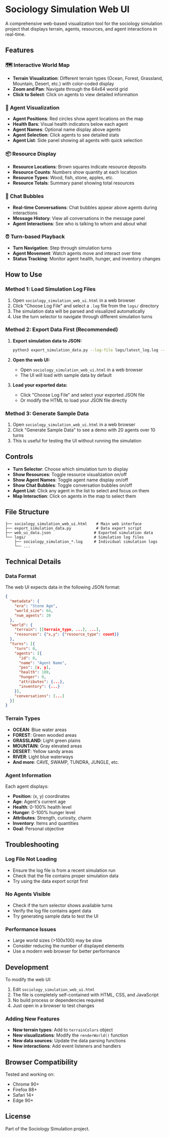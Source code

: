 # Sociology Simulation Web UI

A comprehensive web-based visualization tool for the sociology simulation project that displays terrain, agents, resources, and agent interactions in real-time.

## Features

### 🗺️ **Interactive World Map**
- **Terrain Visualization**: Different terrain types (Ocean, Forest, Grassland, Mountain, Desert, etc.) with color-coded display
- **Zoom and Pan**: Navigate through the 64x64 world grid
- **Click to Select**: Click on agents to view detailed information

### 👥 **Agent Visualization**
- **Agent Positions**: Red circles show agent locations on the map
- **Health Bars**: Visual health indicators below each agent
- **Agent Names**: Optional name display above agents
- **Agent Selection**: Click agents to see detailed stats
- **Agent List**: Side panel showing all agents with quick selection

### 📦 **Resource Display**
- **Resource Locations**: Brown squares indicate resource deposits
- **Resource Counts**: Numbers show quantity at each location
- **Resource Types**: Wood, fish, stone, apples, etc.
- **Resource Totals**: Summary panel showing total resources

### 💬 **Chat Bubbles**
- **Real-time Conversations**: Chat bubbles appear above agents during interactions
- **Message History**: View all conversations in the message panel
- **Agent Interactions**: See who is talking to whom and about what

### ⏰ **Turn-based Playback**
- **Turn Navigation**: Step through simulation turns
- **Agent Movement**: Watch agents move and interact over time
- **Status Tracking**: Monitor agent health, hunger, and inventory changes

## How to Use

### Method 1: Load Simulation Log Files
1. Open `sociology_simulation_web_ui.html` in a web browser
2. Click "Choose Log File" and select a `.log` file from the `logs/` directory
3. The simulation data will be parsed and visualized automatically
4. Use the turn selector to navigate through different simulation turns

### Method 2: Export Data First (Recommended)
1. **Export simulation data to JSON:**
   ```bash
   python3 export_simulation_data.py --log-file logs/latest_log.log --output web_ui_data.json
   ```

2. **Open the web UI:**
   - Open `sociology_simulation_web_ui.html` in a web browser
   - The UI will load with sample data by default

3. **Load your exported data:**
   - Click "Choose Log File" and select your exported JSON file
   - Or modify the HTML to load your JSON file directly

### Method 3: Generate Sample Data
1. Open `sociology_simulation_web_ui.html` in a web browser
2. Click "Generate Sample Data" to see a demo with 20 agents over 10 turns
3. This is useful for testing the UI without running the simulation

## Controls

- **Turn Selector**: Choose which simulation turn to display
- **Show Resources**: Toggle resource visualization on/off
- **Show Agent Names**: Toggle agent name display on/off
- **Show Chat Bubbles**: Toggle conversation bubbles on/off
- **Agent List**: Click any agent in the list to select and focus on them
- **Map Interaction**: Click on agents in the map to select them

## File Structure

```
├── sociology_simulation_web_ui.html    # Main web interface
├── export_simulation_data.py           # Data export script
├── web_ui_data.json                   # Exported simulation data
└── logs/                              # Simulation log files
    ├── sociology_simulation_*.log     # Individual simulation logs
    └── ...
```

## Technical Details

### Data Format
The web UI expects data in the following JSON format:
```json
{
  "metadata": {
    "era": "Stone Age",
    "world_size": 64,
    "num_agents": 20
  },
  "world": {
    "terrain": [[terrain_type, ...], ...],
    "resources": {"x,y": {"resource_type": count}}
  },
  "turns": [{
    "turn": 0,
    "agents": [{
      "id": 0,
      "name": "Agent Name",
      "pos": [x, y],
      "health": 100,
      "hunger": 0,
      "attributes": {...},
      "inventory": {...}
    }],
    "conversations": [...]
  }]
}
```

### Terrain Types
- **OCEAN**: Blue water areas
- **FOREST**: Green wooded areas  
- **GRASSLAND**: Light green plains
- **MOUNTAIN**: Gray elevated areas
- **DESERT**: Yellow sandy areas
- **RIVER**: Light blue waterways
- **And more**: CAVE, SWAMP, TUNDRA, JUNGLE, etc.

### Agent Information
Each agent displays:
- **Position**: (x, y) coordinates
- **Age**: Agent's current age
- **Health**: 0-100% health level
- **Hunger**: 0-100% hunger level
- **Attributes**: Strength, curiosity, charm
- **Inventory**: Items and quantities
- **Goal**: Personal objective

## Troubleshooting

### Log File Not Loading
- Ensure the log file is from a recent simulation run
- Check that the file contains proper simulation data
- Try using the data export script first

### No Agents Visible
- Check if the turn selector shows available turns
- Verify the log file contains agent data
- Try generating sample data to test the UI

### Performance Issues
- Large world sizes (>100x100) may be slow
- Consider reducing the number of displayed elements
- Use a modern web browser for better performance

## Development

To modify the web UI:
1. Edit `sociology_simulation_web_ui.html`
2. The file is completely self-contained with HTML, CSS, and JavaScript
3. No build process or dependencies required
4. Just open in a browser to test changes

### Adding New Features
- **New terrain types**: Add to `terrainColors` object
- **New visualizations**: Modify the `renderWorld()` function
- **New data sources**: Update the data parsing functions
- **New interactions**: Add event listeners and handlers

## Browser Compatibility

Tested and working on:
- Chrome 90+
- Firefox 88+
- Safari 14+
- Edge 90+

## License

Part of the Sociology Simulation project.